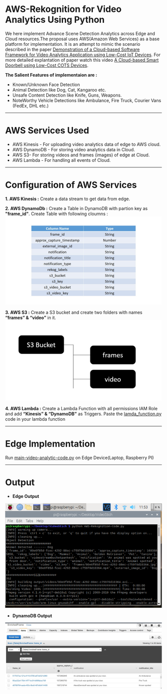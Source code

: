 # AWS-Rekognition for Video Analytics Using Python
We here implement Advance Scene Detection Analytics across Edge and Cloud resources.The proposal uses AWS(Amazon Web Services) as a base platform for implementation.
It is an attempt to mimic the scenario described in the paper 
[Demonstration of a Cloud-based Software Framework for Video Analytics Application using Low-Cost IoT Devices](https://arxiv.org/abs/2010.07680).
For more detailed explantation of paper watch this video [A Cloud-based Smart Doorbell using Low-Cost COTS Devices](https://www.youtube.com/watch?v=42mx4Z2PDwA).

**The Salient Features of implementaion are :** 
* Known/Unknown Face Detection
* Animal Detection like Dog, Cat, Kangaroo etc.
* Unsafe Content Detection like Knife, Guns, Weapons.
* NoteWorthy Vehicle Detections like Ambulance, Fire Truck, Courier Vans (FedEx, DHL etc.)

***
# AWS Services Used
* AWS Kinesis - For uploading video analytics data of edge to AWS cloud.
* AWS DynamoDB - For storing video analytics data in Cloud.
* AWS S3- For storing videos and frames (images) of edge at Cloud.
* AWS Lambda - For handling all events of Cloud.

***
# Configuration of AWS Services
**1. AWS Kinesis :**
Create a data stream to get data from edge.


**2. AWS DynamoDb :**
Create a Table in DynamoDB with partion key as **"frame_id"**.
Create Table with following cloumns :
![Table-Columns-Name](https://github.com/ResearchTrio/AWS-Rekognition-Python/blob/main/Column_Name.jpg)


**3. AWS S3 :**
Create a S3 bucket and create two folders with names **“frames” & “video”** in it.
![S3-Directory](https://github.com/ResearchTrio/AWS-Rekognition-Python/blob/main/S3_Directory.jpg)


**4. AWS Lambda :**
Create a Lambda Function with all permissions IAM Role and add **“Kinesis” & “DynamoDB”** as Triggers.
Paste the [lamda_function.py](https://github.com/ResearchTrio/AWS-Rekognition-Python/blob/main/lambda_function.py) code in your lambda function

***

# Edge Implementation
Run [main-video-analytic-code.py](https://github.com/ResearchTrio/AWS-Rekognition-Python/blob/main/main-video-analytic-code.py) on Edge Device(Laptop, Raspberry PI)

***

# Output 

* **Edge Output**

![edge-output](https://github.com/ResearchTrio/AWS-Rekognition-Python/blob/main/edge_output.png)

* **DynamoDB Output**

![dynamodb-output](https://github.com/ResearchTrio/AWS-Rekognition-Python/blob/main/dynamodb_output.jpg)

